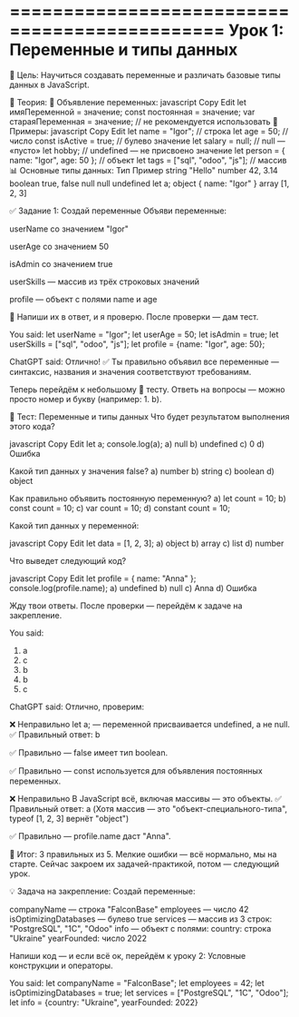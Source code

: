 ==============================================
Урок 1: Переменные и типы данных
==============================================
📌 Цель:
Научиться создавать переменные и различать базовые типы данных в JavaScript.

🧾 Теория:
🔸 Объявление переменных:
javascript
Copy
Edit
let имяПеременной = значение;
const постоянная = значение;
var стараяПеременная = значение; // не рекомендуется использовать
🔸 Примеры:
javascript
Copy
Edit
let name = "Igor";        // строка
let age = 50;             // число
const isActive = true;    // булево значение
let salary = null;        // null — «пусто»
let hobby;                // undefined — не присвоено значение
let person = { name: "Igor", age: 50 }; // объект
let tags = ["sql", "odoo", "js"];       // массив
📊 Основные типы данных:
Тип	Пример
string	"Hello"
number	42, 3.14
boolean	true, false
null	null
undefined	let a;
object	{ name: "Igor" }
array	[1, 2, 3]

✅ Задание 1: Создай переменные
Объяви переменные:

userName со значением "Igor"

userAge со значением 50

isAdmin со значением true

userSkills — массив из трёх строковых значений

profile — объект с полями name и age

🔁 Напиши их в ответ, и я проверю. После проверки — дам тест.

You said:
let userName  = "Igor";
let userAge = 50;
let isAdmin = true;
let userSkills = ["sql", "odoo", "js"];
let profile = {name: "Igor", age: 50};


ChatGPT said:
Отлично! ✅
Ты правильно объявил все переменные — синтаксис, названия и значения соответствуют требованиям.

Теперь перейдём к небольшому 🧪 тесту. Ответь на вопросы — можно просто номер и букву (например: 1. b).

📘 Тест: Переменные и типы данных
Что будет результатом выполнения этого кода?

javascript
Copy
Edit
let a;
console.log(a);
a) null
b) undefined
c) 0
d) Ошибка

Какой тип данных у значения false?
a) number
b) string
c) boolean
d) object

Как правильно объявить постоянную переменную?
a) let count = 10;
b) const count = 10;
c) var count = 10;
d) constant count = 10;

Какой тип данных у переменной:

javascript
Copy
Edit
let data = [1, 2, 3];
a) object
b) array
c) list
d) number

Что выведет следующий код?

javascript
Copy
Edit
let profile = { name: "Anna" };
console.log(profile.name);
a) undefined
b) null
c) Anna
d) Ошибка

Жду твои ответы. После проверки — перейдём к задаче на закрепление.

You said:
1. a
2. c
3. b
4. b
5. c


ChatGPT said:
Отлично, проверим:

❌ Неправильно
let a; — переменной присваивается undefined, а не null.
✅ Правильный ответ: b

✅ Правильно — false имеет тип boolean.

✅ Правильно — const используется для объявления постоянных переменных.

❌ Неправильно
В JavaScript всё, включая массивы — это объекты.
✅ Правильный ответ: a
(Хотя массив — это "объект-специального-типа", typeof [1, 2, 3] вернёт "object")

✅ Правильно — profile.name даст "Anna".

🔢 Итог: 3 правильных из 5.
Мелкие ошибки — всё нормально, мы на старте.
Сейчас закроем их задачей-практикой, потом — следующий урок.

💡 Задача на закрепление:
Создай переменные:

companyName — строка "FalconBase"
employees — число 42
isOptimizingDatabases — булево true
services — массив из 3 строк: "PostgreSQL", "1C", "Odoo"
info — объект с полями:
country: строка "Ukraine"
yearFounded: число 2022


 Напиши код — и если всё ок, перейдём к уроку 2: Условные конструкции и операторы.

You said:
let companyName = "FalconBase";
let employees = 42;
let isOptimizingDatabases = true;
let services = ["PostgreSQL", "1C", "Odoo"];
let info = {country: "Ukraine", yearFounded: 2022}